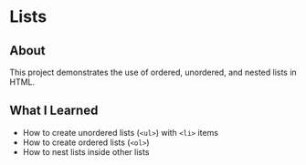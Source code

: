 # Lists

## About
This project demonstrates the use of ordered, unordered, and nested lists in HTML.

## What I Learned
- How to create unordered lists (`<ul>`) with `<li>` items
- How to create ordered lists (`<ol>`)
- How to nest lists inside other lists
